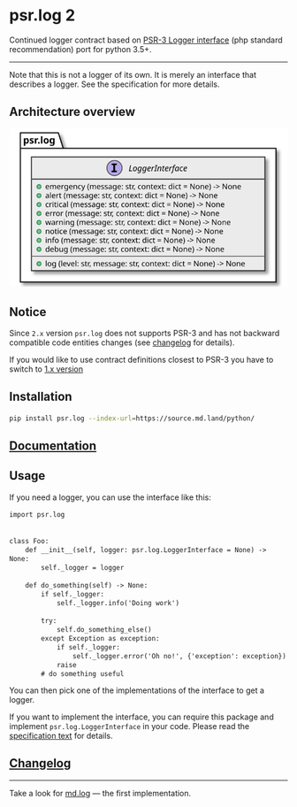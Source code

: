 # psr.log 2

Continued logger contract based on [PSR-3 Logger interface](https://www.php-fig.org/psr/psr-3/) 
(php standard recommendation) port for python 3.5+.

---

Note that this is not a logger of its own. It is merely an interface that
describes a logger. See the specification for more details.

## Architecture overview

![Architecture overview](docs/_static/architecture.class-diagram.svg)

## Notice

Since `2.x` version `psr.log` does not supports PSR-3
and has not backward compatible code entities 
changes (see [changelog](changelog.md) for details).

If you would like to use contract definitions closest 
to PSR-3 you have to switch to [1.x version]() 

## Installation

```sh
pip install psr.log --index-url=https://source.md.land/python/
```

## [Documentation](docs/index.md)
## Usage

If you need a logger, you can use the interface like this:

```python3
import psr.log


class Foo:
    def __init__(self, logger: psr.log.LoggerInterface = None) -> None:
        self._logger = logger

    def do_something(self) -> None:
        if self._logger:
            self._logger.info('Doing work')
       
        try:
            self.do_something_else()
        except Exception as exception:
            if self._logger:
                self._logger.error('Oh no!', {'exception': exception})
            raise
        # do something useful
```

You can then pick one of the implementations of the interface to get a logger.

If you want to implement the interface, you can require this package and
implement `psr.log.LoggerInterface` in your code. Please read the
[specification text](https://github.com/php-fig/fig-standards/blob/master/accepted/PSR-3-logger-interface.md)
for details.

## [Changelog](changelog.md)

---

Take a look for [md.log](../md.log/) — the first implementation.
